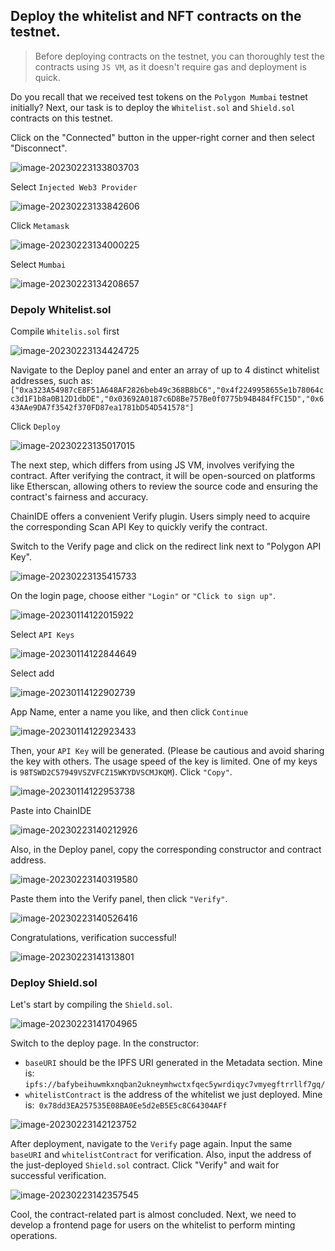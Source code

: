 ## Deploy the whitelist and NFT contracts on the testnet.

> Before deploying contracts on the testnet, you can thoroughly test the contracts using `JS VM`, as it doesn't require gas and deployment is quick.

Do you recall that we received test tokens on the `Polygon Mumbai` testnet initially? Next, our task is to deploy the `Whitelist.sol` and `Shield.sol` contracts on this testnet.

Click on the "Connected" button in the upper-right corner and then select "Disconnect".

![image-20230223133803703](/public/images/Polygon-Whitelist-NFT/section-4/4_1_1.png)

Select `Injected Web3 Provider`

![image-20230223133842606](/public/images/Polygon-Whitelist-NFT/section-4/4_1_2.png)

Click `Metamask`

![image-20230223134000225](/public/images/Polygon-Whitelist-NFT/section-4/4_1_3.png)

Select `Mumbai`

![image-20230223134208657](/public/images/Polygon-Whitelist-NFT/section-4/4_1_4.png)

### Depoly Whitelist.sol 

Compile `Whitelis.sol` first

![image-20230223134424725](/public/images/Polygon-Whitelist-NFT/section-4/4_1_5.png)

Navigate to the Deploy panel and enter an array of up to 4 distinct whitelist addresses, such as:`["0xa323A54987cE8F51A648AF2826beb49c368B8bC6","0x4f2249958655e1b78064cc3d1F1b8a0B12D1dbDE","0x03692A0187c6D8Be757Be0f0775b94B484fFC15D","0x643AAe9DA7f3542f370FD87ea1781bD54D541578"]`

Click `Deploy`

![image-20230223135017015](/public/images/Polygon-Whitelist-NFT/section-4/4_1_6.png)

The next step, which differs from using JS VM, involves verifying the contract. After verifying the contract, it will be open-sourced on platforms like Etherscan, allowing others to review the source code and ensuring the contract's fairness and accuracy.

ChainIDE offers a convenient Verify plugin. Users simply need to acquire the corresponding Scan API Key to quickly verify the contract.

Switch to the Verify page and click on the redirect link next to "Polygon API Key".

![image-20230223135415733](/public/images/Polygon-Whitelist-NFT/section-4/4_1_7.png)

On the login page, choose either `"Login"` or `"Click to sign up"`.

![image-20230114122015922](/public/images/Polygon-Whitelist-NFT/section-4/4_1_8.png)

Select `API Keys`

![image-20230114122844649](/public/images/Polygon-Whitelist-NFT/section-4/4_1_9.png)

Select add

![image-20230114122902739](/public/images/Polygon-Whitelist-NFT/section-4/4_1_10.png)

App Name, enter a name you like, and then click `Continue`

![image-20230114122923433](/public/images/Polygon-Whitelist-NFT/section-4/4_1_11.png)

Then, your `API Key` will be generated. (Please be cautious and avoid sharing the key with others. The usage speed of the key is limited. One of my keys is `98TSWD2C57949VSZVFCZ15WKYDVSCMJKQM`). Click `"Copy"`.

![image-20230114122953738](/public/images/Polygon-Whitelist-NFT/section-4/4_1_12.png)

Paste into ChainIDE

![image-20230223140212926](/public/images/Polygon-Whitelist-NFT/section-4/4_1_13.png)

Also, in the Deploy panel, copy the corresponding constructor and contract address.

![image-20230223140319580](/public/images/Polygon-Whitelist-NFT/section-4/4_1_14.png)

Paste them into the Verify panel, then click `"Verify"`.

![image-20230223140526416](/public/images/Polygon-Whitelist-NFT/section-4/4_1_15.png)

Congratulations, verification successful!

![image-20230223141313801](/public/images/Polygon-Whitelist-NFT/section-4/4_1_16.png)

### Deploy Shield.sol

Let's start by compiling the `Shield.sol`.

![image-20230223141704965](/public/images/Polygon-Whitelist-NFT/section-4/4_1_17.png)

Switch to the deploy page. In the constructor:

* `baseURI` should be the IPFS URI generated in the Metadata section. Mine is: `ipfs://bafybeihuwmkxnqban2ukneymhwctxfqec5ywrdiqyc7vmyegftrrllf7gq/`
* `whitelistContract` is the address of the whitelist we just deployed. Mine is:` 0x78dd3EA257535E08BA0Ee5d2eB5E5c8C64304AFf`

![image-20230223142123752](/public/images/Polygon-Whitelist-NFT/section-4/4_1_18.png)

After deployment, navigate to the `Verify` page again. Input the same `baseURI` and `whitelistContract` for verification. Also, input the address of the just-deployed `Shield.sol` contract. Click "Verify" and wait for successful verification.

![image-20230223142357545](/public/images/Polygon-Whitelist-NFT/section-4/4_1_19.png)

Cool, the contract-related part is almost concluded. Next, we need to develop a frontend page for users on the whitelist to perform minting operations.
